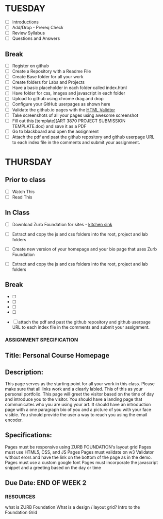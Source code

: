 # TUESDAY
- [ ] Introductions
- [ ] Add/Drop  - Prereq Check
- [ ] Review Syllabus
- [ ] Questions and Answers

## Break

 - [ ] Register on github
 - [ ] Create a Repository with a Readme File
 - [ ] Create Base folder for all your work
 - [ ] Create folders for Labs and Projects
 - [ ] Have a basic placeholder in each folder called index.html
 - [ ] Have folder for css, images and javascript in each folder
 - [ ] Upload to github using chrome drag and drop
 - [ ] Configure your GitHub userpages as shown here
 - [ ] Validate the github.io pages with the [HTML Validtor](https://validator.w3.org/nu/)
 - [ ] Take screenshots of all your pages using awesome screenshot
 - [ ] Fill out this [template](ART 3870 PROJECT SUBMISSION TEMPLATE.doc) and save it as a PDF 
 - [ ] Go to blackboard and open the assignment
 - [ ] Attach the pdf and past the github repository and github userpage URL to each index file in the comments and submit your assignment.
 
# THURSDAY
## Prior to class
  - [ ] Watch This
  - [ ] Read This
## In Class  
  - [ ] Download Zurb Foundation for sites - [kitchen sink](http://foundation.zurb.com/sites/getting-started.html)
  - [ ] Extract and copy the js and css folders into the root, project and lab folders
  - [ ] Create new version of your homepage and your bio page that uses Zurb Foundation
  - [ ] Extract and copy the js and css folders into the root, project and lab folders

  
## Break

  - [ ]
  - [ ]
  - [ ]
  - [ ]
  - [ ] attach the pdf and past the github repository and github userpage URL to each index file in the comments and submit your assignment.
  
  
### ASSIGNMENT SPECIFICATION
## Title: Personal Course Homepage
## Description: 
This page serves as the starting point for all your work in this class. Please make sure that all links work and a clearly labled.  This of this as your personal portfolio. This page will greet the visitor based on the time of day and introduce you to the visitor.  You should have a landing page that communicates who you are using your art.  It should have an introduction page with a one paragraph bio of you and a picture of you with your face visible. You should provide the user a way to reach you using the email encoder. 
## Specifications:
Pages must be responsive using ZURB FOUNDATION's layout grid
Pages must use HTML5, CSS, and JS
Pages Pages must validate on w3 Validator without erors and have the link on the bottom of the page as in the demo.
Pages must use a custom google font 
Pages must incorporate the javascript snippet and a greeting based on the day or time
## Due Date: END OF WEEK 2

### RESOURCES
what is ZURB Foundation
What is a design / layout grid?
Intro to the Foundation Grid
